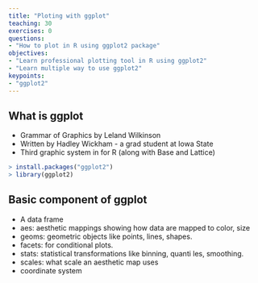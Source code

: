 ```yaml
---
title: "Ploting with ggplot"
teaching: 30
exercises: 0
questions:
- "How to plot in R using ggplot2 package"
objectives:
- "Learn professional plotting tool in R using ggplot2"
- "Learn multiple way to use ggplot2"
keypoints:
- "ggplot2"
---
```


## What is ggplot
- Grammar of Graphics by Leland Wilkinson
- Written by Hadley Wickham - a grad student at Iowa State
- Third graphic system in for R (along with Base and Lattice)
```r
> install.packages("ggplot2")
> library(ggplot2)
```

## Basic component of ggplot
- A data frame
- aes: aesthetic mappings showing how data are mapped to color, size
- geoms: geometric objects like points, lines, shapes.
- facets: for conditional plots.
- stats: statistical transformations like binning, quanti les, smoothing.
- scales: what scale an aesthetic map uses
- coordinate system

